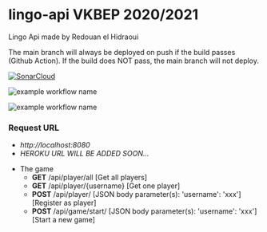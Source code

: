 # lingo-api VKBEP 2020/2021
 Lingo Api made by Redouan el Hidraoui
 
 The main branch will always be deployed on push if the build passes (Github Action). If the build does NOT pass, the main branch will not deploy. 

[![SonarCloud](https://sonarcloud.io/images/project_badges/sonarcloud-white.svg)](https://sonarcloud.io/dashboard?id=Redouanelh_lingo-api)

![example workflow name](https://github.com/Redouanelh/lingo-api/workflows/Maven-build-main-branch/badge.svg)

![example workflow name](https://github.com/Redouanelh/lingo-api/workflows/Maven-build-development-branch/badge.svg)

 ### Request URL
 - *http://localhost:8080*
 - *HEROKU URL WILL BE ADDED SOON...*

* The game
  * **GET** /api/player/all [Get all players]
  * **GET** /api/player/{username} [Get one player]
  * **POST** /api/player/ [JSON body parameter(s): 'username': 'xxx'] [Register as player]
  * **POST** /api/game/start/ [JSON body parameter(s): 'username': 'xxx'] [Start a new game]
